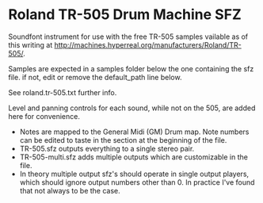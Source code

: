 # Roland TR-505 Drum Machine SFZ
Soundfont instrument for use with the free TR-505 samples vailable as of this writing at http://machines.hyperreal.org/manufacturers/Roland/TR-505/. 

Samples are expected in a samples folder below the one containing the sfz file.
if not, edit or remove the default_path line below. 

See roland.tr-505.txt further info.

Level and panning controls for each sound, while not on the 505, are added here for convenience.

* Notes are mapped to the General Midi (GM) Drum map. Note numbers can be edited to taste in the section at the beginning of the file.
* TR-505.sfz outputs everything to a single stereo pair.
* TR-505-multi.sfz adds multiple outputs which are customizable in the file.
* In theory multiple output sfz's should operate in single output players, which should ignore output numbers other than 0. In practice I've found that not always to be the case.
 

